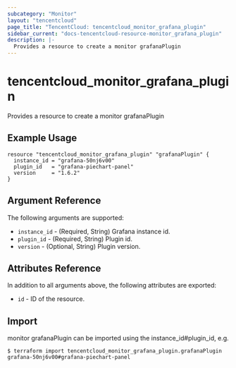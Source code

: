 ```yaml
---
subcategory: "Monitor"
layout: "tencentcloud"
page_title: "TencentCloud: tencentcloud_monitor_grafana_plugin"
sidebar_current: "docs-tencentcloud-resource-monitor_grafana_plugin"
description: |-
  Provides a resource to create a monitor grafanaPlugin
---
```


# tencentcloud_monitor_grafana_plugin

Provides a resource to create a monitor grafanaPlugin

## Example Usage

```hcl
resource "tencentcloud_monitor_grafana_plugin" "grafanaPlugin" {
  instance_id = "grafana-50nj6v00"
  plugin_id   = "grafana-piechart-panel"
  version     = "1.6.2"
}
```

## Argument Reference

The following arguments are supported:

* `instance_id` - (Required, String) Grafana instance id.
* `plugin_id` - (Required, String) Plugin id.
* `version` - (Optional, String) Plugin version.

## Attributes Reference

In addition to all arguments above, the following attributes are exported:

* `id` - ID of the resource.



## Import

monitor grafanaPlugin can be imported using the instance_id#plugin_id, e.g.
```
$ terraform import tencentcloud_monitor_grafana_plugin.grafanaPlugin grafana-50nj6v00#grafana-piechart-panel
```

